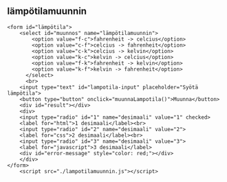 <html>
<head>
    <title>lämpötilamuunnin</title>
</head>
<body>
    <h2>lämpötilamuunnin</h2>

    <form id="lämpötila">
        <select id="muunnos" name="lämpötilamuunnin">
            <option value="f-c">fahrenheit -> celcius</option>
            <option value="c-f">celcius -> fahrenheit</option>
            <option value="c-k">celcius -> kelvin</option>
            <option value="k-c">kelvin -> celcius</option>
            <option value="f-k">fahrenheit -> kelvin</option>
            <option value="k-f">kelvin -> fahrenheit</option>
          </select>
          <br>
        <input type="text" id="lampotila-input" placeholder="Syötä lämpötila">
        <button type="button" onclick="muunnaLampotila()">Muunna</button>
        <div id="result"></div>
        <div>
        <input type="radio" id="1" name="desimaali" value="1" checked>
        <label for="html">1 desimaali</label><br>
        <input type="radio" id="2" name="desimaali" value="2">
        <label for="css">2 desimaali</label><br>
        <input type="radio" id="3" name="desimaali" value="3">
        <label for="javascript">3 desimaali</label>
        <div id="error-message" style="color: red;"></div>
        </div>
    </form>
        <script src="./lampotilamuunnin.js"></script>

</body>
</html>
